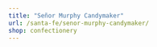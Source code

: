 ```yaml
---
title: "Señor Murphy Candymaker"
url: /santa-fe/senor-murphy-candymaker/
shop: confectionery
---
```

